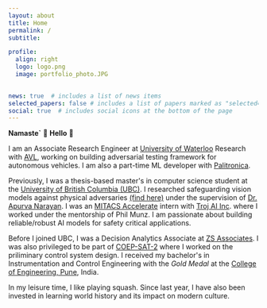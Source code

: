 ```yaml
---
layout: about
title: Home
permalink: /
subtitle:

profile:
  align: right
  logo: logo.png
  image: portfolio_photo.JPG
    

news: true  # includes a list of news items
selected_papers: false # includes a list of papers marked as "selected={true}"
social: true  # includes social icons at the bottom of the page
---
```


**Namaste`** 🙏 **Hello** 👋

I am an Associate Research Engineer at [University of Waterloo](https://uwaterloo.ca/autonomous-vehicle-research-intelligence-lab/) Research with [AVL](https://www.avl.com/en), working on building adversarial testing framework for autonomous vehicles. I am also a part-time ML developer with [Palitronica](https://www.palitronica.com/).

Previously, I was a thesis-based master's in computer science student at the [University of British Columbia (UBC)](https://www.ubc.ca/). I researched safeguarding vision models against physical adversaries [(find here)](https://open.library.ubc.ca/soa/cIRcle/collections/ubctheses/24/items/1.0435778?o=0) under the supervision of [Dr. Apurva Narayan](https://a-narayan.github.io/).  I was an [MITACS Accelerate](https://www.mitacs.ca/en/programs/accelerate) intern with [Troj AI Inc](https://troj.ai/). where I worked under the mentorship of Phil Munz. I am passionate about building reliable/robust AI models for safety critical applications.

Before I joined UBC, I was a Decision Analytics Associate at [ZS Associates](https://www.zs.com/). I was also privileged to be part of [COEP-SAT-2](https://en.wikipedia.org/wiki/Swayam) where I worked on the priliminary control system design. I received my bachelor's in Instrumentation and Control Engineering with the *Gold Medal* at the [College of Engineering, Pune](https://www.coep.org.in/), India. 

In my leisure time, I like playing squash. Since last year, I have also been invested in learning world history and its impact on modern culture. 
